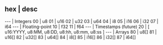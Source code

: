  hex | desc
 ----------
 --- | Integers
  00 | u8
  01 | u16
  02 | u32
  03 | u64
  04 | i8
  05 | i16
  06 | i32
  07 | i64
 --- | Floating-point
  10 | f32
  11 | f64
 --- | Timestamps (future)
  20 | [ u16:YYYY, u8:MM, u8:DD, u8:hh, u8:mm, u8:ss ]
 --- | Arrays
  80 | u8[]
  81 | u16[]
  82 | u32[]
  83 | u64[]
  84 | i8[]
  85 | i16[]
  86 | i32[]
  87 | i64[]
